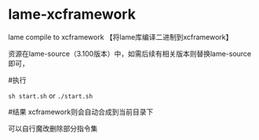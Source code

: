 # lame-xcframework
lame compile to xcframework 【将lame库编译二进制到xcframework】

资源在lame-source（3.100版本）中，如需后续有相关版本则替换lame-source即可，

#执行

`sh start.sh` or `./start.sh`


#结果
xcframework则会自动合成到当前目录下

可以自行魔改删除部分指令集
